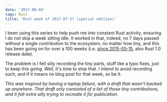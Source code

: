```yaml
---
date: '2017-08-04'
tags: Rust
title: 'Rust week of 2017-07-27 (special edition)'
---
```


I been using this series to help push me into constant Rust activity,
ensuring I do not skip a week sitting idle. It worked in that, indeed,
no 7 days passed without a single contribution to the ecosystem, no
matter how tiny, and this has been going on for over a 100 weeks (i.e.
[since 2015-05-15], also Rust 1.0 release date).

The problem is I felt silly recording the tiny parts, stuff like a typo
fixes, just to keep this going. Well, it\'s time to stop that. I intend
to avoid recording such, and if it means no blog post for that week, so
be it.

*This was inspired by having a laptop failure, with a draft that wasn\'t
backed up anywhere. That draft only consisted of a list of those tiny
contributions, and it felt extra silly trying to recreate it for
publication.*

  [since 2015-05-15]: http://tshepang.net/rust-week-of-2015-05-15
